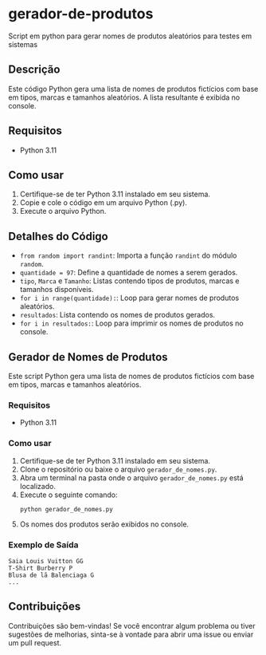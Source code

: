 # gerador-de-produtos
Script em python para gerar nomes de produtos aleatórios para testes em sistemas 


## Descrição
Este código Python gera uma lista de nomes de produtos fictícios com base em tipos, marcas e tamanhos aleatórios. A lista resultante é exibida no console.

## Requisitos
- Python 3.11

## Como usar
1. Certifique-se de ter Python 3.11 instalado em seu sistema.
2. Copie e cole o código em um arquivo Python (.py).
3. Execute o arquivo Python.

## Detalhes do Código
- `from random import randint`: Importa a função `randint` do módulo `random`.
- `quantidade = 97`: Define a quantidade de nomes a serem gerados.
- `tipo`, `Marca` e `Tamanho`: Listas contendo tipos de produtos, marcas e tamanhos disponíveis.
- `for i in range(quantidade):`: Loop para gerar nomes de produtos aleatórios.
- `resultados`: Lista contendo os nomes de produtos gerados.
- `for i in resultados:`: Loop para imprimir os nomes de produtos no console.

## Gerador de Nomes de Produtos

Este script Python gera uma lista de nomes de produtos fictícios com base em tipos, marcas e tamanhos aleatórios.

### Requisitos
- Python 3.11

### Como usar
1. Certifique-se de ter Python 3.11 instalado em seu sistema.
2. Clone o repositório ou baixe o arquivo `gerador_de_nomes.py`.
3. Abra um terminal na pasta onde o arquivo `gerador_de_nomes.py` está localizado.
4. Execute o seguinte comando:
   ```
   python gerador_de_nomes.py
   ```
5. Os nomes dos produtos serão exibidos no console.

### Exemplo de Saída
```
Saia Louis Vuitton GG
T-Shirt Burberry P
Blusa de lã Balenciaga G
...
```

## Contribuições
Contribuições são bem-vindas! Se você encontrar algum problema ou tiver sugestões de melhorias, sinta-se à vontade para abrir uma issue ou enviar um pull request.

